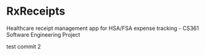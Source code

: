 # RxReceipts
Healthcare receipt management app for HSA/FSA expense tracking - CS361 Software Engineering Project

test commit 2